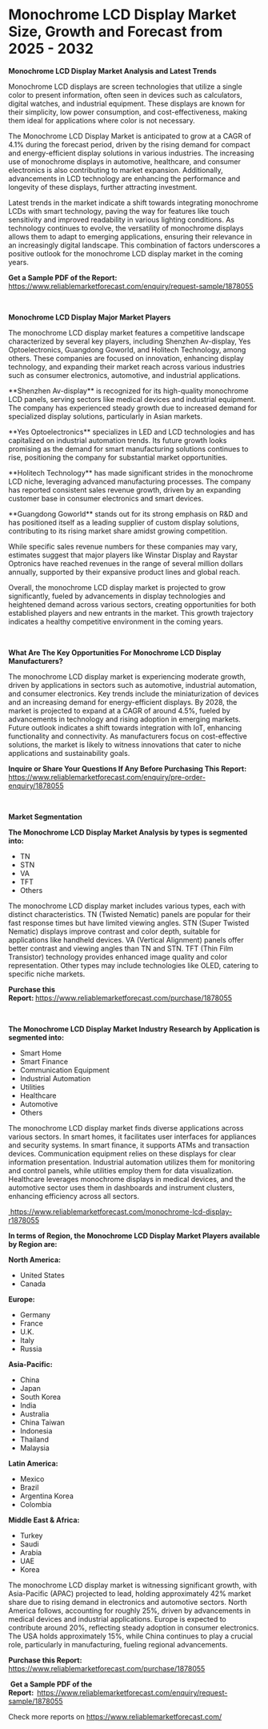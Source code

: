 <p><h1>Monochrome LCD Display Market Size, Growth and Forecast from 2025 - 2032</h1></p><p><strong>Monochrome LCD Display Market Analysis and Latest Trends</strong></p>
<p><p>Monochrome LCD displays are screen technologies that utilize a single color to present information, often seen in devices such as calculators, digital watches, and industrial equipment. These displays are known for their simplicity, low power consumption, and cost-effectiveness, making them ideal for applications where color is not necessary. </p><p>The Monochrome LCD Display Market is anticipated to grow at a CAGR of 4.1% during the forecast period, driven by the rising demand for compact and energy-efficient display solutions in various industries. The increasing use of monochrome displays in automotive, healthcare, and consumer electronics is also contributing to market expansion. Additionally, advancements in LCD technology are enhancing the performance and longevity of these displays, further attracting investment.</p><p>Latest trends in the market indicate a shift towards integrating monochrome LCDs with smart technology, paving the way for features like touch sensitivity and improved readability in various lighting conditions. As technology continues to evolve, the versatility of monochrome displays allows them to adapt to emerging applications, ensuring their relevance in an increasingly digital landscape. This combination of factors underscores a positive outlook for the monochrome LCD display market in the coming years.</p></p>
<p><strong>Get a Sample PDF of the Report:&nbsp;</strong> <a href="https://www.reliablemarketforecast.com/enquiry/request-sample/1878055?utm_campaign=3099&utm_medium=2&utm_source=Github&utm_content=ia&utm_term=06042025&utm_id=monochrome-lcd-display">https://www.reliablemarketforecast.com/enquiry/request-sample/1878055</a></p>
<p>&nbsp;</p>
<p><strong>Monochrome LCD Display Major Market Players</strong></p>
<p><p>The monochrome LCD display market features a competitive landscape characterized by several key players, including Shenzhen Av-display, Yes Optoelectronics, Guangdong Goworld, and Holitech Technology, among others. These companies are focused on innovation, enhancing display technology, and expanding their market reach across various industries such as consumer electronics, automotive, and industrial applications.</p><p>**Shenzhen Av-display** is recognized for its high-quality monochrome LCD panels, serving sectors like medical devices and industrial equipment. The company has experienced steady growth due to increased demand for specialized display solutions, particularly in Asian markets.</p><p>**Yes Optoelectronics** specializes in LED and LCD technologies and has capitalized on industrial automation trends. Its future growth looks promising as the demand for smart manufacturing solutions continues to rise, positioning the company for substantial market opportunities.</p><p>**Holitech Technology** has made significant strides in the monochrome LCD niche, leveraging advanced manufacturing processes. The company has reported consistent sales revenue growth, driven by an expanding customer base in consumer electronics and smart devices.</p><p>**Guangdong Goworld** stands out for its strong emphasis on R&D and has positioned itself as a leading supplier of custom display solutions, contributing to its rising market share amidst growing competition. </p><p>While specific sales revenue numbers for these companies may vary, estimates suggest that major players like Winstar Display and Raystar Optronics have reached revenues in the range of several million dollars annually, supported by their expansive product lines and global reach.</p><p>Overall, the monochrome LCD display market is projected to grow significantly, fueled by advancements in display technologies and heightened demand across various sectors, creating opportunities for both established players and new entrants in the market. This growth trajectory indicates a healthy competitive environment in the coming years.</p></p>
<p>&nbsp;</p>
<p><strong>What Are The Key Opportunities For Monochrome LCD Display Manufacturers?</strong></p>
<p><p>The monochrome LCD display market is experiencing moderate growth, driven by applications in sectors such as automotive, industrial automation, and consumer electronics. Key trends include the miniaturization of devices and an increasing demand for energy-efficient displays. By 2028, the market is projected to expand at a CAGR of around 4.5%, fueled by advancements in technology and rising adoption in emerging markets. Future outlook indicates a shift towards integration with IoT, enhancing functionality and connectivity. As manufacturers focus on cost-effective solutions, the market is likely to witness innovations that cater to niche applications and sustainability goals.</p></p>
<p><strong>Inquire or Share Your Questions If Any Before Purchasing This Report:</strong> <a href="https://www.reliablemarketforecast.com/enquiry/pre-order-enquiry/1878055?utm_campaign=3099&utm_medium=2&utm_source=Github&utm_content=ia&utm_term=06042025&utm_id=monochrome-lcd-display">https://www.reliablemarketforecast.com/enquiry/pre-order-enquiry/1878055</a></p>
<p>&nbsp;</p>
<p><strong>Market Segmentation</strong></p>
<p><strong>The Monochrome LCD Display Market Analysis by types is segmented into:</strong></p>
<p><ul><li>TN</li><li>STN</li><li>VA</li><li>TFT</li><li>Others</li></ul></p>
<p><p>The monochrome LCD display market includes various types, each with distinct characteristics. TN (Twisted Nematic) panels are popular for their fast response times but have limited viewing angles. STN (Super Twisted Nematic) displays improve contrast and color depth, suitable for applications like handheld devices. VA (Vertical Alignment) panels offer better contrast and viewing angles than TN and STN. TFT (Thin Film Transistor) technology provides enhanced image quality and color representation. Other types may include technologies like OLED, catering to specific niche markets.</p></p>
<p><strong>Purchase this Report:&nbsp;</strong><a href="https://www.reliablemarketforecast.com/purchase/1878055?utm_campaign=3099&utm_medium=2&utm_source=Github&utm_content=ia&utm_term=06042025&utm_id=monochrome-lcd-display">https://www.reliablemarketforecast.com/purchase/1878055</a></p>
<p>&nbsp;</p>
<p><strong>The Monochrome LCD Display Market Industry Research by Application is segmented into:</strong></p>
<p><ul><li>Smart Home</li><li>Smart Finance</li><li>Communication Equipment</li><li>Industrial Automation</li><li>Utilities</li><li>Healthcare</li><li>Automotive</li><li>Others</li></ul></p>
<p><p>The monochrome LCD display market finds diverse applications across various sectors. In smart homes, it facilitates user interfaces for appliances and security systems. In smart finance, it supports ATMs and transaction devices. Communication equipment relies on these displays for clear information presentation. Industrial automation utilizes them for monitoring and control panels, while utilities employ them for data visualization. Healthcare leverages monochrome displays in medical devices, and the automotive sector uses them in dashboards and instrument clusters, enhancing efficiency across all sectors.</p></p>
<p><a href="https://www.reliablemarketforecast.com/monochrome-lcd-display-r1878055?utm_campaign=3099&utm_medium=2&utm_source=Github&utm_content=ia&utm_term=06042025&utm_id=monochrome-lcd-display">&nbsp;https://www.reliablemarketforecast.com/monochrome-lcd-display-r1878055</a></p>
<p><strong>In terms of Region, the Monochrome LCD Display Market Players available by Region are:</strong></p>
<p>
    <p> <strong> North America: </strong>
        <ul>
            <li>United States</li>
            <li>Canada</li>
        </ul>
        </p> 
    <p> <strong> Europe: </strong>
        <ul>
            <li>Germany</li>
            <li>France</li>
            <li>U.K.</li>
            <li>Italy</li>
            <li>Russia</li>
        </ul>
        </p> 
    <p> <strong> Asia-Pacific: </strong>
        <ul>
            <li>China</li>
            <li>Japan</li>
            <li>South Korea</li>
            <li>India</li>
            <li>Australia</li>
            <li>China Taiwan</li>
            <li>Indonesia</li>
            <li>Thailand</li>
            <li>Malaysia</li>
        </ul>
        </p> 
    <p> <strong> Latin America: </strong>
        <ul>
            <li>Mexico</li>
            <li>Brazil</li>
            <li>Argentina Korea</li>
            <li>Colombia</li>
        </ul>
        </p> 
    <p> <strong> Middle East & Africa: </strong>
        <ul>
            <li>Turkey</li>
            <li>Saudi</li>
            <li>Arabia</li>
            <li>UAE</li>
            <li>Korea</li>
        </ul>
    </p>
    </p>
<p><p>The monochrome LCD display market is witnessing significant growth, with Asia-Pacific (APAC) projected to lead, holding approximately 42% market share due to rising demand in electronics and automotive sectors. North America follows, accounting for roughly 25%, driven by advancements in medical devices and industrial applications. Europe is expected to contribute around 20%, reflecting steady adoption in consumer electronics. The USA holds approximately 15%, while China continues to play a crucial role, particularly in manufacturing, fueling regional advancements.</p></p>
<p><strong>Purchase this Report: </strong><a href="https://www.reliablemarketforecast.com/purchase/1878055?utm_campaign=3099&utm_medium=2&utm_source=Github&utm_content=ia&utm_term=06042025&utm_id=monochrome-lcd-display">https://www.reliablemarketforecast.com/purchase/1878055</a></p>
<p>&nbsp;<strong>Get a Sample PDF of the Report:&nbsp;&nbsp;</strong><a href="https://www.reliablemarketforecast.com/enquiry/request-sample/1878055?utm_campaign=3099&utm_medium=2&utm_source=Github&utm_content=ia&utm_term=06042025&utm_id=monochrome-lcd-display">https://www.reliablemarketforecast.com/enquiry/request-sample/1878055</a></p>
<p><strong></strong></p>
<p>Check more reports on <a href="https://www.reliablemarketforecast.com/?utm_campaign=3099&utm_medium=2&utm_source=Github&utm_content=ia&utm_term=06042025&utm_id=monochrome-lcd-display">https://www.reliablemarketforecast.com/</a></p>
